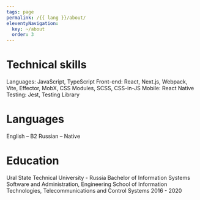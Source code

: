 ```yaml
---
tags: page
permalink: /{{ lang }}/about/
eleventyNavigation:
  key: ~/about
  order: 3
---
```


# Technical skills

Languages: JavaScript, TypeScript
Front-end: React, Next.js, Webpack, Vite, Effector, MobX, CSS Modules, SCSS, CSS-in-JS
Mobile: React Native
Testing: Jest, Testing Library

# Languages

English – B2
Russian – Native

# Education

Ural State Technical University - Russia
Bachelor of Information Systems Software and Administration, Engineering School of Information Technologies, Telecommunications and Control Systems
2016 - 2020
